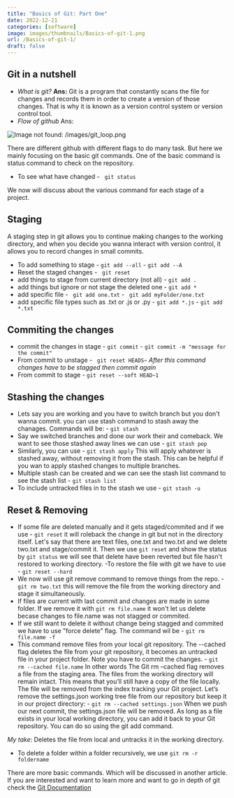 ```yaml
---
title: "Basics of Git: Part One"
date: 2022-12-21
categories: [software]
image: images/thumbnails/Basics-of-git-1.png
url: /Basics-of-git-1/
draft: false
---
```


## Git in a nutshell
- *What is git?* **Ans:** Git is a program that constantly scans the file for changes and records them in order to create a version of those changes. That is why it is known as a version control system or version control tool.
- *Flow of github*
Ans:

![Image not found: /images/git_loop.png](/images/git_loop.png "Image not found: /images/git_loop.png")

There are different github with different flags to do many task. But here we mainly focusing on the basic git commands. One of the basic command is status command to check on the repository.
- To see what have changed
		- `` git status``

We now will discuss about the various command for each stage of a project.

## Staging

A staging step in git allows you to continue making changes to the working directory, and when you decide you wanna interact with version control, it allows you to record changes in small commits.

- To add something to stage
		- ``git add --all``
		- ``git add --A``
- Reset the staged changes
		- `` git reset``
- add things to stage from current directory (not all)
		- ``git add .``
- add things but ignore or not stage the deleted one
		- `` git add * ``
- add specific file
		- `` git add one.txt``
		- `` git add myFolder/one.txt``
- add specific file types such as .txt or .js or .py
		 - ``git add *.js``
		 - `` git add *.txt ``

## Commiting the changes

- commit the changes in stage
		- `git commit`
		- `git commit -m "message for the commit"`
- From commit to unstage
		- `` git reset HEADS~``
*After this command changes have to be stagged then commit again*
- From commit to stage
		- `git reset --soft HEAD~1`


## Stashing the changes

- Lets  say you are working and you have to switch branch but you don't wanna commit. you can use stash command to stash away the chanages. Commands will be:
		- `git stash`
- Say we switched branches and done our work their and comeback. We want to see those stashed away lines we can use
		- `git stash pop`
- Similarly, you can use
		- `git stash apply`
This will apply whatever is stashed away, without removing it from the stash. This can be helpful if you wan to apply stashed changes to multiple branches.
- Multiple stash can be created and we can see the stash list command to see the stash list
		- `git stash list`
- To include untracked files in to the stash we use
		- `git stash -u`

## Reset & Removing
- If some file are deleted manually and it gets staged/commited and if we use
		- `git reset`
it will roleback the change in git but not in the directory itself.
Let's say that there are text files, one.txt and two.txt and we delete two.txt and stage/commit it. Then we use `git reset`  and show the status by `git status` we will see that delete have been reverted but file hasn't restored to working directory.
-To restore the file with git we have to use
		- `git reset --hard`
- We now will use git remove command to remove things from the repo.
		- `git rm two.txt`
		this will remove the file from the working directory and stage it simultaneously.
- If files are current with last commit and changes are made in some folder. If we remove it with `git rm file.name` it won't let us delete becase changes to file.name was not stagged or commited.
- If we still want to delete it without change being stagged and commited we have to use "force delete" flag. The command wil be
        - `git rm file.name -f`
- This command remove files from your local git repository. The --cached flag deletes the file from your git repository, it becomes an untracked file in your project folder. Note you have to commit the changes.
        - `git rm --cached file.name`
    In other words The Git rm –cached flag removes a file from the staging area. The files from the working directory will remain intact. This means that you’ll still have a copy of the file locally. The file will be removed from the index tracking your Git project.
    Let’s remove the settings.json working tree file from our repository but keep it in our project directory:
        - `git rm --cached settings.json`
    When we push our next commit, the settings.json file will be removed.
    As long as a file exists in your local working directory, you can add it back to your Git repository. You can do so using the git add command.

*My take*: Deletes the file from local and untracks it in the working directory.

- To delete a folder within a folder recursively, we use
 		`git rm -r foldername`

There are more basic commands. Which will be discussed in another article. If you are interested and want to learn more and want to go in depth of git check the [Git Documentation](https://git-scm.com/docs/git#_git_commands)
